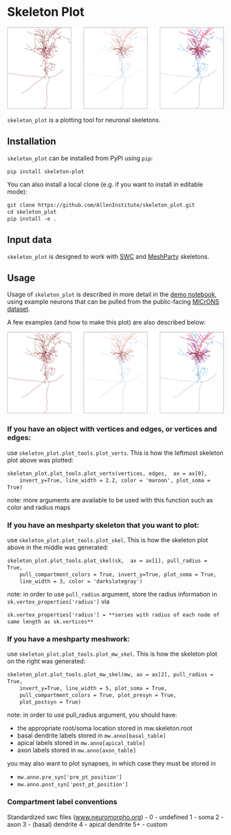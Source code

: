 Skeleton Plot
===============

![cover](images/skels.png)

``skeleton_plot`` is a plotting tool for neuronal skeletons. 

## Installation
``skeleton_plot`` can be installed from PyPI using ``pip``:

```
pip install skeleton-plot
```

You can also install a local clone (e.g. if you want to install in editable mode):

```
git clone https://github.com/AllenInstitute/skeleton_plot.git
cd skeleton_plot
pip install -e .
```

## Input data
``skeleton_plot`` is designed to work with
[SWC](http://www.neuronland.org/NLMorphologyConverter/MorphologyFormats/SWC/Spec.html) 
and 
[MeshParty](https://github.com/sdorkenw/MeshParty) skeletons.

## Usage
Usage of ``skeleton_plot`` is described in more detail in the 
[demo notebook](./docs/demo.ipynb), using example neurons that can be pulled from
the public-facing [MICrONS dataset](https://www.microns-explorer.org/).

A few examples (and how to make this plot) are also described below:

![](./images/skels.png)

### If you have an object with vertices and edges, or vertices and edges:
use ``skeleton_plot.plot_tools.plot_verts``. This is how the leftmost skeleton plot above was plotted:

```
skeleton_plot.plot_tools.plot_verts(vertices, edges,  ax = ax[0], 
    invert_y=True, line_width = 2.2, color = 'maroon', plot_soma = True)
```
note: more arguments are available to be used with this function such as color and radius maps 

### If you have an meshparty skeleton that you want to plot:
use ``skeleton_plot.plot_tools.plot_skel``. This is how the skeleton plot above in the middle was generated:

```
skeleton_plot.plot_tools.plot_skel(sk,  ax = ax[1], pull_radius = True, 
    pull_compartment_colors = True, invert_y=True, plot_soma = True, 
    line_width = 3, color = 'darkslategray') 
``` 
note: in order to use ``pull_radius`` argument, store the radius information in ``sk.vertex_properties['radius']`` via 
```
sk.vertex_properties['radius'] = **series with radius of each node of same length as sk.vertices**
```

### If you have a meshparty meshwork:
use ``skeleton_plot.plot_tools.plot_mw_skel``. This is how the skeleton plot on the right was generated:

```
skeleton_plot.plot_tools.plot_mw_skel(mw, ax = ax[2], pull_radius = True,
    invert_y=True, line_width = 5, plot_soma = True,
    pull_compartment_colors = True, plot_presyn = True,
    plot_postsyn = True)
```
note: in order to use pull_radius argument, you should have:
- the appropriate root/soma location stored in mw.skeleton.root
- basal dendrite labels stored in ``mw.anno[basal_table]``
- apical labels stored in ``mw.anno[apical_table]``
- axon labels stored in ``mw.anno[axon_table]``

you may also want to plot synapses, in which case they must be stored in 
- ``mw.anno.pre_syn['pre_pt_position']``
- ``mw.anno.post_syn['post_pt_position']``


### Compartment label conventions 
Standardized swc files (www.neuromorpho.org) - 
0 - undefined
1 - soma
2 - axon
3 - (basal) dendrite
4 - apical dendrite
5+ - custom

